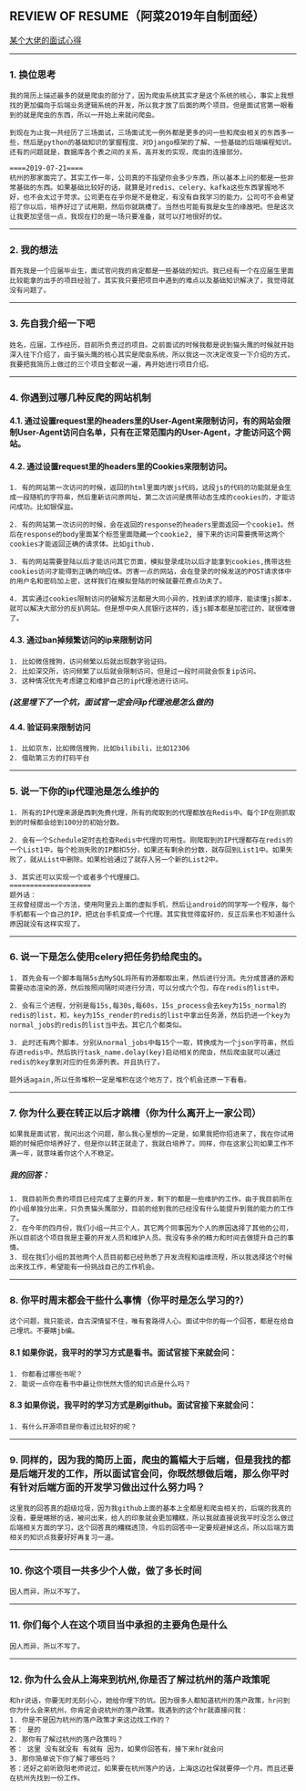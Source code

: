 ## REVIEW OF RESUME（阿菜2019年自制面经）

[某个大佬的面试心得](https://aleiwu.com/post/interview-experience/)

------------------
### 1. 换位思考
    我的简历上描述最多的就是爬虫的部分了，因为爬虫系统其实才是这个系统的核心，事实上我想找的更加偏向于后端业务逻辑系统的开发，所以我才放了后面的两个项目。但是面试官第一眼看到的就是爬虫的东西，所以一开始上来就问爬虫。
    
    到现在为止我一共经历了三场面试，三场面试无一例外都是更多的问一些和爬虫相关的东西多一些，然后是python的基础知识的掌握程度、对Django框架的了解、一些基础的后端编程知识。还有的问题就是，数据库各个表之间的关系，高并发的实现，爬虫的连接部分。
    
    ====2019-07-21====
    杭州的那家面完了。其实工作一年，公司真的不指望你会多少东西，所以基本上问的都是一些非常基础的东西。如果基础比较好的话，就算是对redis、celery、kafka这些东西掌握地不好，也不会太过于苛求。公司更在在乎你是不是稳定，有没有自我学习的能力，公司可不会希望招了你以后，培养好过了试用期，然后你就跳槽了。当然也可能有我是女生的缘故吧。但是这次让我更加坚信一点，我现在打的是一场只要准备，就可以打地很好的仗。

------------------
### 2. 我的想法
    首先我是一个应届毕业生，面试官问我的肯定都是一些基础的知识。我已经有一个在应届生里面比较能拿的出手的项目经验了，其实我只要把项目中遇到的难点以及基础知识解决了，我觉得就没有问题了。

------------------
### 3. 先自我介绍一下吧
    姓名，应届，工作经历，目前所负责过的项目。之前面试的时候我都是说到猫头鹰的时候就开始深入往下介绍了，由于猫头鹰的核心其实是爬虫系统，所以我这一次决定改变一下介绍的方式，我要把我简历上做过的三个项目全都说一遍，再开始进行项目介绍。

------------------
### 4. 你遇到过哪几种反爬的网站机制

#### 4.1. 通过设置request里的headers里的User-Agent来限制访问，有的网站会限制User-Agent访问白名单，只有在正常范围内的User-Agent，才能访问这个网站。

#### 4.2. 通过设置request里的headers里的Cookies来限制访问。
    1. 有的网站第一次访问的时候，返回的html里面内嵌js代码，这段js的代码的功能就是会生成一段随机的字符串，然后重新访问原网址，第二次访问是携带动态生成的cookies的，才能访问成功。比如银保监。
    
    2. 有的网站第一次访问的时候，会在返回的response的headers里面返回一个cookie1。然后在response的body里面某个标签里面隐藏一个cookie2, 接下来的访问需要携带这两个cookies才能返回正确的请求体。比如github.
    
    3. 有的网站需要登陆以后才能访问其它页面，模拟登录成功以后才能拿到cookies,携带这些cookies访问才能得到正确的响应体。厉害一点的网站，会在登录的时候发送的POST请求体中的用户名和密码加上密，这样我们在模拟登陆的时候就要花费点功夫了。
    
    4. 其实通过cookies限制访问的破解方法都是大同小异的，找到请求的顺序，能读懂js脚本，就可以解决大部分的反扒网站。但是想中央人民银行这样的，连js脚本都是加密过的，就很难做了。

#### 4.3. 通过ban掉频繁访问的ip来限制访问
    1. 比如微信搜狗，访问频繁以后就出现数字验证码。
    2. 比如深交所，访问频繁了以后就会限制访问，但是过一段时间就会恢复ip访问。
    3. 这种情况优先考虑建立和维护自己的ip代理池进行访问。

##### (这里埋下了一个坑，面试官一定会问ip代理池是怎么做的)

#### 4.4. 验证码来限制访问
    1. 比如京东，比如微信搜狗，比如bilibili，比如12306
    2. 借助第三方的打码平台

------------------
### 5. 说一下你的ip代理池是怎么维护的
    1. 所有的IP代理来源是西刺免费代理，所有的爬取到的代理都放在Redis中。每个IP在刚抓取到的时候都会给到100分的初始分数。
    
    2. 会有一个Schedule定时去检查Redis中代理的可用性。刚爬取到的IP代理都存在redis的一个List1中。每个检测失败的IP都扣5分，如果还有剩余的分数，就存回到List1中。如果失败了，就从List中删除。如果检验通过了就存入另一个新的List2中。
    
    3. 其实还可以实现一个或者多个代理接口。
    ====================
    题外话：
    王叔曾经提出一个方法，使用阿里云上面的虚拟手机，然后让android的同学写一个程序，每个手机都有一个自己的IP，把这台手机变成一个代理。其实我觉得蛮好的，反正后来也不知道什么原因就没有这样实现了。

------------------
### 6. 说一下是怎么使用celery把任务扔给爬虫的。
    1. 首先会有一个脚本每隔5s去MySQL将所有的源都取出来，然后进行分流。先分成普通的源和需要动态渲染的源，然后按照间隔时间进行分流，可以分成六个包，存在redis的list中。
    
    2. 会有三个进程，分别是每15s,每30s,每60s，15s_process会去key为15s_normal的redis的list，和，key为15s_render的redis的list中拿出任务源，然后扔进一个key为normal_jobs的redis的list当中去。其它几个都类似。
    
    3. 此时还有两个脚本，分别从normal_jobs中每15个一取，转换成为一个json字符串，然后存进redis中。然后执行task_name.delay(key)启动相关的爬虫，然后爬虫就可以通过redis的key拿到对应的任务源列表。并且执行了。
    
    题外话again,所以任务堆积一定是堆积在这个地方了，找个机会还原一下看看。

-------------------
### 7. 你为什么要在转正以后才跳槽（你为什么离开上一家公司）
    如果我是面试官，我问出这个问题，那么我心里想的一定是，如果我把你招进来了，我在你试用期的时候把你培养好了，但是你以转正就走了，我就白培养了。同样，你在这家公司如果工作不满一年，就意味着你这个人不稳定。
##### 我的回答：
    1. 我目前所负责的项目已经完成了主要的开发，剩下的都是一些维护的工作。由于我目前所在的小组单独分出来，只负责猫头鹰部分，目前的给到我的已经没有什么能提升到我的能力的工作了。
    2. 在今年的四月份，我们小组一共三个人，其它两个同事因为个人的原因选择了其他的公司，所以目前这个项目我是主要的开发人员和维护人员。我没有多余的精力和时间去做提升自己的事情。
    3. 现在我们小组的其他两个人员目前都已经熟悉了开发流程和运维流程，所以我选择这个时候出来找工作，希望能有一份挑战自己的工作机会。

-------------------
### 8. 你平时周末都会干些什么事情（你平时是怎么学习的?）
    这个问题，我只能说，自古深情留不住，唯有套路得人心。面试中你的每一个回答，都是在给自己埋坑。不要瞎jb编。
#### 8.1 如果你说，我平时的学习方式是看书。面试官接下来就会问：
    1. 你都看过哪些书呢？
    2. 能说一点你在看书中最让你恍然大悟的知识点是什么吗？
#### 8.3 如果你说，我平时的学习方式是刷github。面试官接下来就会问：
    1. 有什么开源项目是你看过比较好的呢？

------------------
### 9. 同样的，因为我的简历上面，爬虫的篇幅大于后端，但是我找的都是后端开发的工作，所以面试官会问，你既然想做后端，那么你平时有针对后端方面的开发学习做出过什么努力吗？
    这里我的回答真的超级垃圾，因为我github上面的基本上全都是和爬虫相关的，后端的我真的没看，要是瞎掰的话，被问出来，给人的印象就会更加糟糕，所以我就直接说我平时没怎么做过后端相关方面的学习，这个回答真的糟糕透顶，今后的回答中一定要规避掉这点。所以后端方面相关的知识点我要好好再复习一道。

------------------
### 10. 你这个项目一共多少个人做，做了多长时间
    因人而异，所以不写了。

------------------
### 11. 你们每个人在这个项目当中承担的主要角色是什么
    因人而异，所以不写了。

------------------
### 12. 你为什么会从上海来到杭州,你是否了解过杭州的落户政策呢
    和hr说话，你要无时无刻小心，她给你埋下的坑。因为很多人都知道杭州的落户政策，hr问到你为什么会来杭州，你肯定会说杭州的落户政策。我遇到的这个hr就直接问我：
    1. 你是不是因为杭州的落户政策才来这边找工作的？
    答： 是的
    2. 那你有了解过杭州的落户政策吗？
    答： 这里 没有就没有 有就有 因为，如果你回答有，接下来hr就会问
    3. 那你简单说下你了解了哪些吗？
    答：还好之前听欧阳老师说过，如果要在杭州落户的话，上海这边社保就要停一个月。而且还要在杭州先找到一份工作。